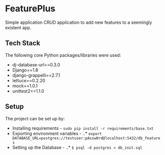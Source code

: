 FeaturePlus
============
Simple application CRUD application to add new features to a seemingly existent app.

Tech Stack
----------
The following core Python packages/libraries were used:
* dj-database-url==0.3.0
* Django==1.8
* django-grappelli==2.7.1
* lettuce==0.2.20
* mock==1.0.1
* unittest2==1.1.0

Setup
-----
The project can be set up by:
* Installing requirements - ```sudo pip install -r requirements/base.txt```
* Exporting environment variables - 
..* ```export DATABASE_URL=postgres://testuser:pAssw0rd@localhost:5432/db_features```
* Setting up the Database - 
..* ```$ psql -d postgres < db_init.sql```
